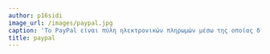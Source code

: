 ```yaml
---
author: p16sidi
image_url: /images/paypal.jpg
caption: 'Το PayPal είναι πύλη ηλεκτρονικών πληρωμών μέσω της οποίας διεκπεραιώνονται μεταφορές χρημάτων και πληρωμές και ανήκει στην αμερικανική εταιρεία PayPal Holdings, Inc. Το PayPal εκτελεί την επεξεργασία των πληρωμών για online πωλήσεις, δημοπρασίες χώρων, καθώς και άλλους εμπορικούς χρήστες, για την οποία χρεώνει αμοιβή. '
title: paypal
---
```

